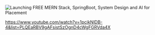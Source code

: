 ![Launching FREE MERN Stack, SpringBoot, System Design and AI for Placement](https://github.com/user-attachments/assets/81a314e6-7bf8-442f-b8cc-58840b767199)



https://www.youtube.com/watch?v=1pcikNlDB-4&list=PLQEaRBV9gAFsistSzOgnD4cWgFGRVda4X


